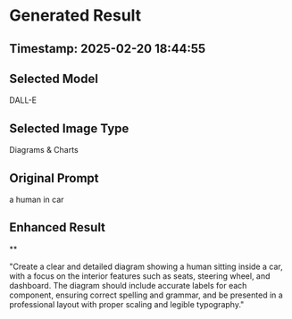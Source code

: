 # Generated Result

## Timestamp: 2025-02-20 18:44:55

## Selected Model
DALL-E

## Selected Image Type
Diagrams & Charts

## Original Prompt
a human in car

## Enhanced Result
**

"Create a clear and detailed diagram showing a human sitting inside a car, with a focus on the interior features such as seats, steering wheel, and dashboard. The diagram should include accurate labels for each component, ensuring correct spelling and grammar, and be presented in a professional layout with proper scaling and legible typography."

